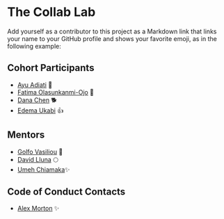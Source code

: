 # The Collab Lab

Add yourself as a contributor to this project as a Markdown link that links your name to your GitHub profile and shows your favorite emoji, as in the following example:

## Cohort Participants

- [Ayu Adiati](https://github.com/adiati98) 🤩
- [Fatima Olasunkanmi-Ojo](https://github.com/fatima-ola/) 🤗
- [Dana Chen](https://github.com/danachen) 🐕
- [Edema Ukabi](https://github.com/edemaukabi) 👍

## Mentors

- [Golfo Vasiliou](https://github.com/faysvas) 🥞
- [David Lluna](https://github.com/llunaplanet) 🌕
- [Umeh Chiamaka](https://github.com/Amaka202)✨

## Code of Conduct Contacts

- [Alex Morton](https://github.com/alexlsalt) ✨
